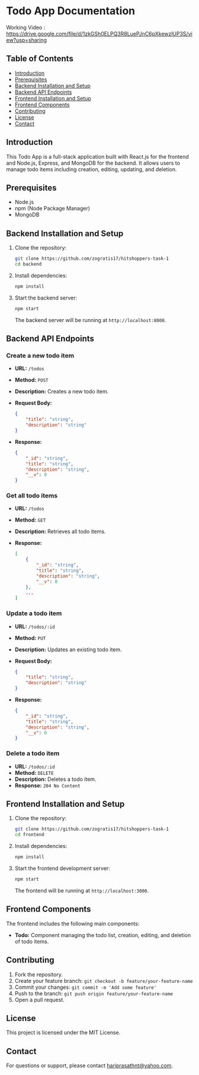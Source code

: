 # Todo App Documentation

 
Working Video : https://drive.google.com/file/d/1zkGSh0ELPQ3R8LuePJnC6pXkewzlUP3S/view?usp=sharing


## Table of Contents

- [Introduction](#introduction)
- [Prerequisites](#prerequisites)
- [Backend Installation and Setup](#backend-installation-and-setup)
- [Backend API Endpoints](#backend-api-endpoints)
- [Frontend Installation and Setup](#frontend-installation-and-setup)
- [Frontend Components](#frontend-components)
- [Contributing](#contributing)
- [License](#license)
- [Contact](#contact)

## Introduction

This Todo App is a full-stack application built with React.js for the frontend and Node.js, Express, and MongoDB for the backend. It allows users to manage todo items including creation, editing, updating, and deletion.

## Prerequisites

- Node.js
- npm (Node Package Manager)
- MongoDB

## Backend Installation and Setup

1. Clone the repository:

    ```bash
    git clone https://github.com/zogratis17/hitshoppers-task-1
    cd backend
    ```

2. Install dependencies:

    ```bash
    npm install
    ```

3. Start the backend server:

    ```bash
    npm start
    ```

    The backend server will be running at `http://localhost:8000`.

## Backend API Endpoints

### Create a new todo item

- **URL:** `/todos`
- **Method:** `POST`
- **Description:** Creates a new todo item.
- **Request Body:**

    ```json
    {
        "title": "string",
        "description": "string"
    }
    ```

- **Response:**

    ```json
    {
        "_id": "string",
        "title": "string",
        "description": "string",
        "__v": 0
    }
    ```

### Get all todo items

- **URL:** `/todos`
- **Method:** `GET`
- **Description:** Retrieves all todo items.
- **Response:**

    ```json
    [
        {
            "_id": "string",
            "title": "string",
            "description": "string",
            "__v": 0
        },
        ...
    ]
    ```

### Update a todo item

- **URL:** `/todos/:id`
- **Method:** `PUT`
- **Description:** Updates an existing todo item.
- **Request Body:**

    ```json
    {
        "title": "string",
        "description": "string"
    }
    ```

- **Response:**

    ```json
    {
        "_id": "string",
        "title": "string",
        "description": "string",
        "__v": 0
    }
    ```

### Delete a todo item

- **URL:** `/todos/:id`
- **Method:** `DELETE`
- **Description:** Deletes a todo item.
- **Response:** `204 No Content`

## Frontend Installation and Setup

1. Clone the repository:

    ```bash
    git clone https://github.com/zogratis17/hitshoppers-task-1
    cd frontend
    ```

2. Install dependencies:

    ```bash
    npm install
    ```

3. Start the frontend development server:

    ```bash
    npm start
    ```

    The frontend will be running at `http://localhost:3000`.

## Frontend Components

The frontend includes the following main components:

- **Todo:** Component managing the todo list, creation, editing, and deletion of todo items.

## Contributing

1. Fork the repository.
2. Create your feature branch: `git checkout -b feature/your-feature-name`
3. Commit your changes: `git commit -m 'Add some feature'`
4. Push to the branch: `git push origin feature/your-feature-name`
5. Open a pull request.

## License

This project is licensed under the MIT License.

## Contact

For questions or support, please contact hariprasathnt@yahoo.com.


